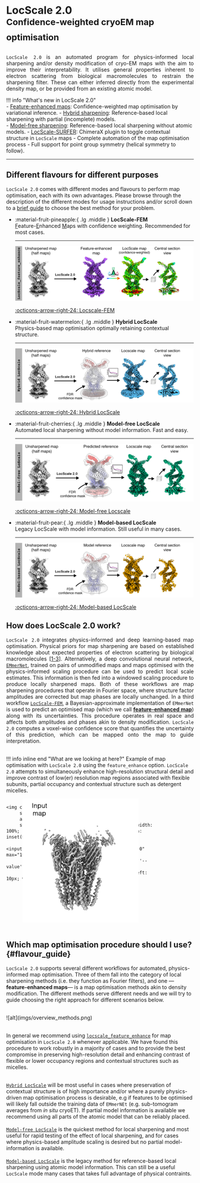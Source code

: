 # LocScale 2.0 <br><sup>Confidence-weighted cryoEM map optimisation</sup> 
<div style="text-align: justify"><code>LocScale 2.0</code> is an automated program for physics-informed local sharpening and/or density modification of cryo-EM maps with the aim to improve their interpretability. It utilises general properties inherent to electron scattering from biological macromolecules to restrain the sharpening filter. These can either inferred directly from the experimental density map, or be provided from an existing atomic model. 
</div>

!!! info "What's new in LocScale 2.0"     
    - [Feature-enhanced maps](tutorials/fem.md): Confidence-weighted map optimisation by variational inference.
    - [Hybrid sharpening](tutorials/hybrid_locscale.md): Reference-based local sharpening with partial (incomplete) models.  
    - [Model-free sharpening](tutorials/model_free_locscale.md): Reference-based local sharpening without atomic models.
    - [LocScale-SURFER](https://locscale-surfer.readthedocs.io/): ChimeraX plugin to toggle contextual structure in ```LocScale``` maps
    - Complete automation of the map optimisation process
    - Full support for point group symmetry (helical symmetry to follow).

---

## Different flavours for different purposes

`LocScale 2.0` comes with different modes and flavours to perform map optimisation, each with its own advantages. Please browse through the description of the different modes for usage instructions and/or scroll down to a [brief guide](#flavour_guide) to choose the best method for your problem.<br>  

<div class="grid cards" markdown>

-   :material-fruit-pineapple:{ .lg .middle } __LocScale-FEM__  
    <ins>F</ins>eature-<ins>E</ins>nhanced <ins>M</ins>aps with confidence weighting. Recommended for most cases. 

    ---
    ![Locscale-FEM LocScale](imgs/feature_enhanced.png)

    [:octicons-arrow-right-24: Locscale-FEM](tutorials/fem.md)

-   :material-fruit-watermelon:{ .lg .middle } __Hybrid LocScale__  
    Physics-based map optimisation optimally retaining contextual structure. 

    ---
    ![Hybrid LocScale](imgs/hybrid.png)

    [:octicons-arrow-right-24: Hybrid LocScale](tutorials/hybrid_locscale.md)

-   :material-fruit-cherries:{ .lg .middle } __Model-free LocScale__  
    Automated local sharpening without model information. Fast and easy.

    ---
    ![Model-free LocScale](imgs/model_free.png)

    [:octicons-arrow-right-24: Model-free Locscale](tutorials/model_free_locscale.md)

-   :material-fruit-pear:{ .lg .middle } __Model-based LocScale__  
    Legacy LocScale with model information. Still useful in many cases.

    ---
    ![Model-based LocScale](imgs/model_based.png)

    [:octicons-arrow-right-24: Model-based LocScale](tutorials/model_based_locscale.md)

</div>

## How does LocScale 2.0 work?

<div style="text-align: justify">
<code>LocScale 2.0</code> integrates physics-informed and deep learning-based map optimisation. Physical priors for map sharpening are based on established knowledge about expected properties of electron scattering by biological macromolecules [<a href="about/#references">1-3</a>]. Alternatively, a deep convolutional neural network, <a href="[https://your-site.com](https://gitlab.tudelft.nl/aj-lab/locscale/-/tree/master/locscale/emmernet)"><code>EMmerNet</code></a>, trained on pairs of unmodified maps and maps optimised with the physics-informed scaling procedure can be used to predict local scale estimates. This information is then fed into a windowed scaling procedure to produce locally sharpened maps. Both of these workflows are map sharpening procedures that operate in Fourier space, where structure factor amplitudes are corrected but map phases are locally unchanged. In a third workflow <a href="tutorials/fem.md"><code>LocScale-FEM</code></a>, a Bayesian-approximate implementation of <code>EMmerNet</code> is used to predict an optimised map (which we call <a href="tutorials/fem.md"><b>feature-enhanced map</b></a>) along with its uncertainties. This procedure operates in real space and affects both amplitudes and phases akin to density modification. <code>LocScale 2.0</code> computes a voxel-wise confidence score that quantifies the uncertainty of this prediction, which can be mapped onto the map to guide interpretation. 
</div>
<br>

!!! info inline end "What are we looking at here?"
    Example of map optimisation with ```LocScale 2.0``` using the ```feature_enhance``` option. ```LocScale 2.0``` attempts to simultaneously enhance high-resolution structural detail and improve contrast of low(er) resolution map regions associated with flexible subunits, partial occupancy and contextual structure such as detergent micelles.

<div style="display: flex; flex-direction: column; align-items: left;">
  <div class="c-compare" style="--value:50%; position: relative; width: 400px; height: 333px; overflow: hidden;">
    <img class="c-compare__left"
         src="imgs/emd19995.png"
         alt="Raw map"
         style="position: absolute; top: 0; left: 0; width: 100%; height: 100%; object-fit: contain;" />

    <img class="c-compare__right"
         src="imgs/emd19995_fem.png"
         alt="Feature-enhanced map"
         style="position: absolute; top: 0; left: 0; width: 100%; height: 100%; object-fit: contain; clip-path: inset(0 0 0 var(--value));" />

    <input type="range" class="c-compare__range" min="0" max="100" value="50"
           oninput="this.parentNode.style.setProperty('--value', this.value + '%')"
           style="position: absolute; bottom: 10px; left: 10px; width: 90%; z-index: 10;" />
  </div>
</div>
<br>


## Which map optimisation procedure should I use? {#flavour_guide}

```LocScale 2.0``` supports several different workflows for automated, physics-informed map optimisation. Three of them fall into the category of local sharpening methods (i.e. they function as Fourier filters), and one ––__feature-enhanced maps__–– is a map optimisation methods akin to density modification. The different methods serve different needs and we will try to guide choosing the right approach for different scenarios below.

<br>
![alt](imgs/overview_methods.png)
<br><br>

In general we recommend using [`locscale_feature_enhance`](tutorial/fem.md) for map optimisation in ```LocScale 2.0``` whenever applicable. We have found this procedure to work robustly in a majority of cases and to provide the best compromise in preserving high-resolution detail and enhancing contrast of flexible or lower occupancy regions and contextual structures such as micelles.  <br><br>

[`Hybrid LocScale`](tutorials/hybrid_locscale.md) will be most useful in cases where preservation of contextual structure is of high importance and/or where a purely physics-driven map optimisation process is desirable, e.g if features to be optimised will likely fall outside the training data of `EMmerNEt` (e.g. sub-tomogram averages from _in situ_ cryoET). If partial model information is available we recommend using all parts of the atomic model that can be reliably placed.  
<br>
[`Model-free LocScale`](tutorials/model_free_locscale.md) is the quickest method for local sharpening and most useful for rapid testing of the effect of local sharpening, and for cases where physics-based amplitude scaling is desired but no partial model-information is available.  
<br>
[`Model-based LocScale`](tutorials/model_based_locscale.md) is the legacy method for reference-based local sharpening using atomic model information. This can still be a useful `LocScale` mode many cases that takes full advantage of physical contraints. 
